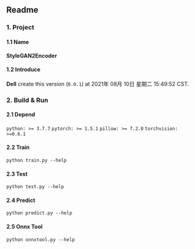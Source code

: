 ## Readme
### 1. Project
#### 1.1 Name
**StyleGAN2Encoder**
#### 1.2 Introduce

**Dell** create this version (`0.0.1`) at 2021年 08月 10日 星期二 15:49:52 CST.

### 2. Build & Run 

#### 2.1 Depend
`python: >= 3.7.7`
`pytorch: >= 1.5.1`
`pillow: >= 7.2.0` 
`torchvision: >=0.6.1`

#### 2.2 Train
`python train.py --help`

#### 2.3 Test
`python test.py --help`

#### 2.4 Predict
`python predict.py --help`

#### 2.5 Onnx Tool
`python onnxtool.py --help`

